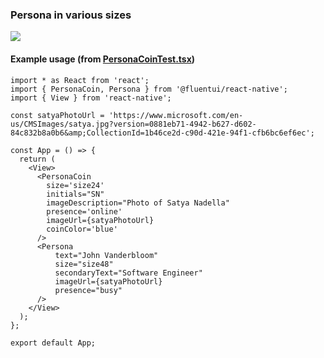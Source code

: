 ### Persona in various sizes

<img src="https://res.cdn.office.net/files/fabric-cdn-prod_20230126.003-cdn-prod_20200511.001/fabric-website/images/controls/cross/Persona/Persona_ramp.PNG"/>

#### Example usage (from [PersonaCoinTest.tsx](https://github.com/microsoft/fluentui-react-native/tree/master/apps/fluent-tester/src/FluentTester/TestComponents/PersonaCoin))

```
import * as React from 'react';
import { PersonaCoin, Persona } from '@fluentui/react-native';
import { View } from 'react-native';

const satyaPhotoUrl = 'https://www.microsoft.com/en-us/CMSImages/satya.jpg?version=0881eb71-4942-b627-d602-84c832b8a0b6&amp;CollectionId=1b46ce2d-c90d-421e-94f1-cfb6bc6ef6ec';

const App = () => {
  return (
    <View>
      <PersonaCoin
        size='size24'
        initials="SN"
        imageDescription="Photo of Satya Nadella"
        presence='online'
        imageUrl={satyaPhotoUrl}
        coinColor='blue'
      />
      <Persona
          text="John Vanderbloom"
          size="size48"
          secondaryText="Software Engineer"
          imageUrl={satyaPhotoUrl}
          presence="busy"
      />
    </View>
  );
};

export default App;

```
